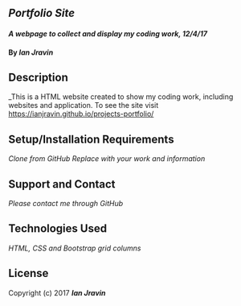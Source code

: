 ## _Portfolio Site_

#### _A webpage to collect and display my coding work, 12/4/17_

#### By _**Ian Jravin**_

## Description

_This is a HTML website created to show my coding work, including websites and application. To see the site visit https://ianjravin.github.io/projects-portfolio/

## Setup/Installation Requirements

*Clone from GitHub*
*Replace with your work and information*

## Support and Contact

_Please contact me through GitHub_

## Technologies Used

_HTML, CSS and Bootstrap grid columns_

## License

Copyright (c) 2017 **_Ian Jravin_**

